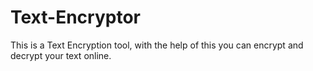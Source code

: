 # Text-Encryptor
This is a Text Encryption tool, with the help of this you can encrypt and decrypt your text online.
